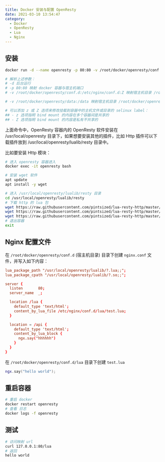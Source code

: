 ```yaml
---
title: Docker 安装与配置 OpenResty
date: 2021-03-10 13:54:47
category:
  - Docker
  - OpenResty
  - Lua
  - Nginx
---
```


## 安装

```bash
docker run -d --name openresty -p 80:80 -v /root/docker/openresty/conf.d:/etc/nginx/conf.d:Z -v /root/docker/openresty/data:/data openresty/openresty

# 解析上述参数：
# -d 后台运行
# -p 80:80 映射 docker 容器与宿主机端口
# -v /root/docker/openresty/conf.d:/etc/nginx/conf.d:Z 映射宿主机目录 /root/docker/openresty/conf.d 到 docker 容器的目录 /etc/nginx/conf.d

# -v /root/docker/openresty/data:/data 映射宿主机目录 /root/docker/openresty/data 到容器目录 /data

# 可以添加 z 或 Z 选项来修改挂载到容器中的主机文件或目录的 selinux label：
## - z 选项指明 bind mount 的内容在多个容器间是共享的
## - Z 选项指明 bind mount 的内容是私有不共享的
```

上面命令中，OpenResty 容器内的 OpenResty 软件安装在 /usr/local/openresty 目录下，如果想要安装其他的插件，比如 Http 插件可以下载插件放到 /usr/local/openresty/lualib/resty 目录中。

比如要安装 Http 模块：

```bash
# 进入 openresty 容器进入
docker exec -it openresty bash

# 安装 wget 软件
apt update
apt install -y wget

# 进入 /usr/local/openresty/lualib/resty 目录
cd /usr/local/openresty/lualib/resty
# 下载 http 的 lua 包
wget https://raw.githubusercontent.com/pintsized/lua-resty-http/master/lib/resty/http_headers.lua
wget https://raw.githubusercontent.com/pintsized/lua-resty-http/master/lib/resty/http.lua
wget https://raw.githubusercontent.com/pintsized/lua-resty-http/master/lib/resty/http_connect.lua
# 退出容器
exit
```

## Nginx 配置文件

在 `/root/docker/openresty/conf.d` (宿主机目录) 目录下创建 `nginx.conf` 文件，并写入如下内容：

```conf
lua_package_path "/usr/local/openresty/lualib/?.lua;;";
lua_package_cpath "/usr/local/openresty/lualib/?.so;;";

server {
  listen       80;
  server_name  _;

  location /lua {
    default_type 'text/html';
    content_by_lua_file /etc/nginx/conf.d/lua/test.lua;
  }

  location = /api {
    default_type 'text/html';
    content_by_lua_block {
      ngx.say("hhhhhh")
    }
  }
}
```

在 `/root/docker/openresty/conf.d/lua` 目录下创建 `test.lua`

```lua
ngx.say("hello world");
```

## 重启容器

```bash
# 重启 docker
docker restart openresty
# 查看 日志
docker logs -f openresty
```

## 测试

```bash
# 访问映射 url
curl 127.0.0.1:80/lua
# 返回
hello world
```
